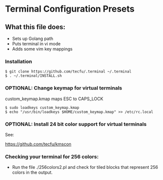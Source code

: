 # Terminal Configuration Presets

## What this file does:

- Sets up Golang path
- Puts terminal in vi mode
- Adds some vim key mappings

### Installation

```
$ git clone https://github.com/tecfu/.terminal ~/.terminal
$ . ~/.terminal/INSTALL.sh
```

### OPTIONAL: Change keymap for virtual terminals

custom_keymap.kmap maps ESC to CAPS_LOCK

```
$ sudo loadkeys custom_keymap.kmap
$ echo "/usr/bin/loadkeys $HOME/custom_keymap.kmap" >> /etc/rc.local
```

### OPTIONAL: Install 24 bit color support for virtual terminals

See:

https://github.com/tecfu/kmscon


### Checking your terminal for 256 colors:

- Run the file ./256colors2.pl and check for tiled blocks that
represent 256 colors in the output.

